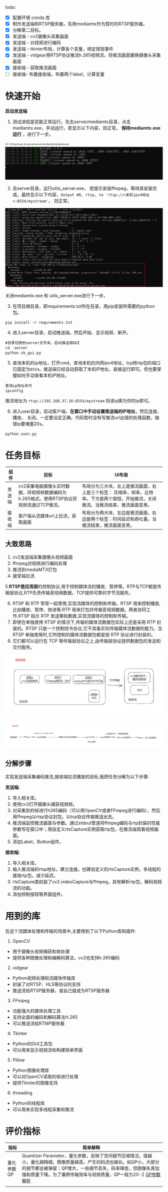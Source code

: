 

todo:

- [x] 配置环境 conda 库
- [x] 制作发送端和RTSP服务器，先用mediamtx作为暂时的RTSP服务器。
- [x] 分解第二目标。
- [x] 发送端 - cv2摄像头采集画面
- [x] 发送端 - 对视频进行编码
- [x] 发送端 - tkinter布局，计算各个变量，绑定按钮事件
- [x] 发送端 - vidgear用RTSP协议推流h.265视频流，将推流画面置换摄像头采集画面
- [x] 接收端 - 获取推流画面
- [ ] 接收端- 布置接收端，布置两个label，计算变量

# 快速开始

**启动发送端**



1. 测试进程是否能正常运行。先去server/mediamtx目录，点击mediamtx.exe，手动运行，若显示以下内容，则正常。 **保持mediamtx.exe运行** ，进行下一步。

![image-20230818164559231](https://github.com/FuturaTino/TyporaImages/raw/main//TyporaImages/image-20230818164559231.png)



2. 去server目录，运行utils_server.exe， 若提示安装ffmpeg，等待其安装完成。最终显示以下内容，`Output #0, rtsp, to 'rtsp://<本机ipv4地址>:8554/mystream'`， 则正常。

![image-20230818165016331](https://github.com/FuturaTino/TyporaImages/raw/main//TyporaImages/image-20230818165016331.png)

关闭mediamtx.exe 和 utils_server.exe进行下一步。



3. 在项目根目录，即requirements.txt所在目录，用pip安装所需要的python包。

```shell
pip install -r requrements.txt 
```

4. 进入server目录，启动推送端，然后开始、显示视频、断开。

```shell
#目录切换到server文件夹，启动推送端GUI
cd  server
python sk_gui.py
```

5. 查询本机的ip地址，打开cmd，查询本机的内网ipv4地址，tcp转rtp包的端口已固定为`8554`。推送端已经自动获取了本机IP地址，直接运行即可。但也要掌握如何手动查看本机IP地址。

```shell
查询ip地址命令
ipconfig
```

推流地址为 `rtsp://192.168.37.16:8554/mystream` 将该ip换为你的ip即可。

6. 进入user目录，启动客户端。**在窗口中手动设置推送端的IP地址**，然后连接、播放、 关闭。一定要设定正确。代码暂时没有写推流url出错的处理函数，输错ip要堵塞20s。

```python
python user.py	
```



# 任务目标

| 组件   | 目标                                                         | UI布局                                                       |
| ------ | ------------------------------------------------------------ | ------------------------------------------------------------ |
| 发送端 | cv2采集电脑摄像头实时数据，将视频帧数据编码为h.265格式。使用RTSP协议将视频流通过TCP推流。 | 布局分为三大块，左上是推流画面，右上是三个标签： 压缩率，帧率，比特率。下方是两个按钮，开始推流，关闭推流。当推流结束，推流画面变黑。 |
| 接收端 | 客户端从流媒体url上拉流，获取画面                            | 布局分为两大块，左边是推流画面，右边是两个标签：时间延迟和吞吐量。当推流结束，推流画面变黑。 |



## 大致思路

1. cv2发送端采集摄像头视频画面
2. ffmpeg对视频进行编码处理
3. 推流到mediaMTX打包
4. 接受端拉流

​	5.**RTSP是应用层**的控制协议,用于控制媒体流的播放、暂停等。RTP与TCP都是传输层协议,RTP负责传输音视频数据。TCP提供可靠的字节流服务。

6. RTSP 和 RTP 常常一起使用,实现流媒体的控制和传输。RTSP 用来控制播放,比如播放、暂停、快进等;RTP 用来打包并传输音视频数据。两者协同工作,RTSP 指示 RTP 发送哪些数据,实现流媒体的控制和传输。
7. 即使在单独使用 RTSP 的情况下,传输的媒体流数据包实际上还是采用 RTP 封装的。RTSP 只是一个控制信令协议,它不具备实际传输媒体流数据的能力。当 RTSP 单独使用时,它所控制的媒体流数据包都是按 RTP 协议进行封装的。
8. 它们都可以运行在 TCP 等传输层协议之上,由传输层协议提供数据包的发送和交付服务。

![image-20230818112007241](https://github.com/FuturaTino/TyporaImages/raw/main//TyporaImages/image-20230818112007241.png)

![image-20230818112038978](https://github.com/FuturaTino/TyporaImages/raw/main//TyporaImages/image-20230818112038978.png)

## 分解步骤



实现发送端采集编码推流,接收端拉流播放的目标,我把任务分解为以下步骤:

**发送端:**

1. 导入相关库。
2. 使用cv2打开摄像头捕获视频帧。
3. 对采集到的帧进行h265编码（可以用OpenCV或者FFmpeg进行编码），然后用ffmpeg以rtsp协议封包，以tcp协议传输推送出去。
4. 推流端监控推流画面与参数。通过stdout管道将ffmpeg编码与rtp封装的性能参数写在窗口中；用自定义rtsCapture实例获取rtp包，在推流端观看视频画面。
7. 添加Label，Button组件。

**接收端:**

1. 导入相关库。
2. 输入推流端的rtsp地址，建立连接。创建自定义的rtsCapture实例，多线程的接收rtp包，减少延迟。
3. rtsCapture类封装了cv2.videoCapture与ffmpeg，具有解析rtp包，解码视频流的功能。
6. 添加控制按钮等界面组件。



# 用到的库

在这个流媒体处理和传输的场景中,主要用到了以下Python库和插件:

1. OpenCV

- 用于摄像头视频捕获和帧处理
- 提供各种图像处理和编解码算法，cv2也支持h.265编码

2. vidgear

- Python视频处理和流媒体传输库
- 封装了对RTSP、HLS等协议的支持
- 推送流给RTSP服务器，或自己就成为RTSP服务器

3. FFmpeg

- 功能强大的媒体处理工具
- 支持全面的编码和解码算法H.265
- 可以推送流给RTMP服务器

4. Tkinter

- Python的GUI工具包
- 可以用来显示视频流和构建简单界面

5. Pillow

- Python图像处理库
- 可以对OpenCV读取的帧进行处理
- 提供Tkinter的图像支持

6. threading

- Python的线程库
- 可以用来实现多线程采集和推流



# 评价指标

| 指标        | 简单解释                                                     |
| ----------- | ------------------------------------------------------------ |
| 量化参数 QP | Quantizer Parameter，量化参数，反映了空间细节压缩情况。值越小，量化越精细，图像质量越高，产生的码流也越长。如QP小，大部分的细节都会被保留；QP增大，一些细节丢失，码率降低，但图像失真加强和质量下降。为了兼顾传输效率与视频质量，QP一般为20-2 [QP参数解析](https://blog.csdn.net/liangjiubujiu/article/details/80569391) |
|             |                                                              |




